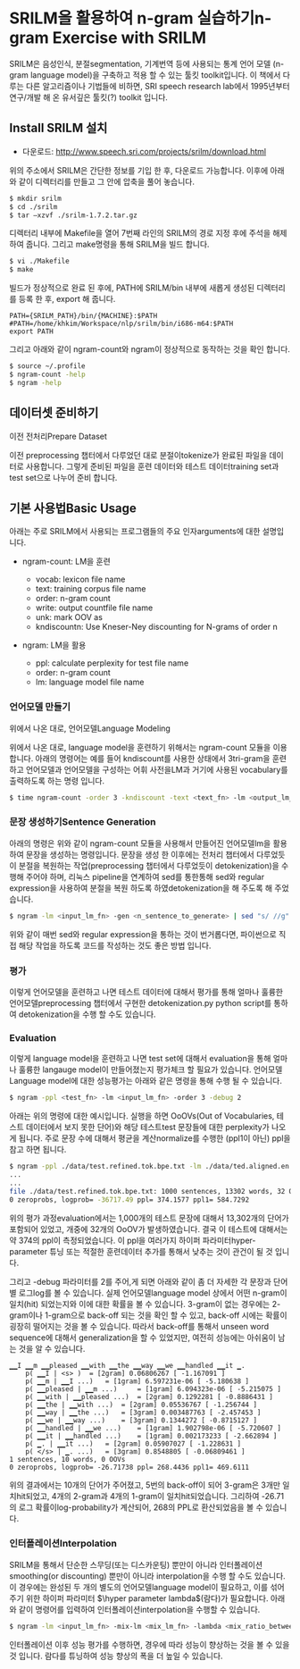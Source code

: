 # SRILM을 활용하여 n-gram 실습하기n-gram Exercise with SRILM

SRILM은 음성인식, 분절segmentation, 기계번역 등에 사용되는 통계 언어 모델 (n-gram language model)을 구축하고 적용 할 수 있는 툴킷 toolkit입니다. 이 책에서 다루는 다른 알고리즘이나 기법들에 비하면, SRI speech research lab에서 1995년부터 연구/개발 해 온 유서깊은 툴킷(?) toolkit 입니다.

## Install SRILM 설치

- 다운로드: http://www.speech.sri.com/projects/srilm/download.html

위의 주소에서 SRILM은 간단한 정보를 기입 한 후, 다운로드 가능합니다. 이후에 아래와 같이 디렉터리를 만들고 그 안에 압축을 풀어 놓습니다.

```bash
$ mkdir srilm
$ cd ./srilm
$ tar –xzvf ./srilm-1.7.2.tar.gz
```

디렉터리 내부에 Makefile을 열어 7번째 라인의 SRILM의 경로 지정 후에 주석을 해제 하여 줍니다. 그리고 make명령을 통해 SRILM을 빌드 합니다.

```bash
$ vi ./Makefile
$ make
```

빌드가 정상적으로 완료 된 후에, PATH에 SRILM/bin 내부에 새롭게 생성된 디렉터리를 등록 한 후, export 해 줍니다.

```
PATH={SRILM_PATH}/bin/{MACHINE}:$PATH
#PATH=/home/khkim/Workspace/nlp/srilm/bin/i686-m64:$PATH
export PATH
```

그리고 아래와 같이 ngram-count와 ngram이 정상적으로 동작하는 것을 확인 합니다.

```bash
$ source ~/.profile
$ ngram-count -help
$ ngram -help
```

## 데이터셋 준비하기

이전 전처리Prepare Dataset

이전 preprocessing 챕터에서 다루었던 대로 분절이tokenize가 완료된 파일을 데이터로 사용합니다. 그렇게 준비된 파일을 훈련 데이터와 테스트 데이터training set과 test set으로 나누어 준비 합니다.

## 기본 사용법Basic Usage

아래는 주로 SRILM에서 사용되는 프로그램들의 주요 인자arguments에 대한 설명입니다.

- ngram-count: LM을 훈련
    - vocab: lexicon file name
    - text: training corpus file name 
    - order: n-gram count 
    - write: output countfile file name 
    - unk: mark OOV as
    - kndiscountn: Use Kneser-Ney discounting for N-grams of order n


- ngram: LM을 활용
    - ppl: calculate perplexity for test file name
    - order: n-gram count
    - lm: language model file name

### 언어모델 만들기

위에서 나온 대로, 언어모델Language Modeling

위에서 나온 대로, language model을 훈련하기 위해서는 ngram-count 모듈을 이용 합니다. 아래의 명령어는 예를 들어 kndiscount를 사용한 상태에서 3tri-gram을 훈련하고 언어모델과 언어모델을 구성하는 어휘 사전을LM과 거기에 사용된 vocabulary를 출력하도록 하는 명령 입니다.

```bash
$ time ngram-count -order 3 -kndiscount -text <text_fn> -lm <output_lm_fn> -write_vocab <output_vocab_fn> -debug 2
```

### 문장 생성하기Sentence Generation

아래의 명령은 위와 같이 ngram-count 모듈을 사용해서 만들어진 언어모델lm을 활용하여 문장을 생성하는 명령입니다. 문장을 생성 한 이후에는 전처리 챕터에서 다루었듯이 분절을 복원하는 작업(preprocessing 챕터에서 다루었듯이 detokenization)을 수행해 주어야 하며, 리눅스 pipeline을 연계하여 sed를 통한통해 sed와 regular expression을 사용하여 분절을 복원 하도록 하였detokenization을 해 주도록 해 주었습니다.

```bash
$ ngram -lm <input_lm_fn> -gen <n_sentence_to_generate> | sed "s/ //g" | sed "s/▁▁/ /g" | sed "s/▁//g" | sed "s/^\s//g"
```

위와 같이 매번 sed와 regular expression을 통하는 것이 번거롭다면, 파이썬으로 직접 해당 작업을 하도록 코드를 작성하는 것도 좋은 방법 입니다.

### 평가

이렇게 언어모델을 훈련하고 나면 테스트 데이터에 대해서 평가를 통해 얼마나 훌륭한 언어모델preprocessing 챕터에서 구현한 detokenization.py python script를 통하여 detokenization을 수행 할 수도 있습니다.

### Evaluation

이렇게 language model을 훈련하고 나면 test set에 대해서 evaluation을 통해 얼마나 훌륭한 langauge model이 만들어졌는지 평가체크 할 필요가 있습니다. 언어모델Language model에 대한 성능평가는 아래와 같은 명령을 통해 수행 될 수 있습니다.

```bash
$ ngram -ppl <test_fn> -lm <input_lm_fn> -order 3 -debug 2
```

아래는 위의 명령에 대한 예시입니다. 실행을 하면 OoOVs(Out of Vocabularies, 테스트 데이터에서 보지 못한 단어)와 해당 테스트test 문장들에 대한 perplexity가 나오게 됩니다. 주로 문장 수에 대해서 평균을 계산normalize를 수행한 (ppl1이 아닌) ppl을 참고 하면 됩니다.

```bash
$ ngram -ppl ./data/test.refined.tok.bpe.txt -lm ./data/ted.aligned.en.refined.tok.bpe.lm -order 3 -debug 2
...
...
file ./data/test.refined.tok.bpe.txt: 1000 sentences, 13302 words, 32 OOVs
0 zeroprobs, logprob= -36717.49 ppl= 374.1577 ppl1= 584.7292
```

위의 평가 과정evaluation에서는 1,000개의 테스트 문장에 대해서 13,302개의 단어가 포함되어 있었고, 개중에 32개의 OoOV가 발생하였습니다. 결국 이 테스트에 대해서는 약 374의 ppl이 측정되었습니다. 이 ppl을 여러가지 하이퍼 파라미터hyper-parameter 튜닝 또는 적절한 훈련데이터 추가를 통해서 낮추는 것이 관건이 될 것 입니다.

그리고 -debug 파라미터를 2를 주어,게 되면 아래와 같이 좀 더 자세한 각 문장과 단어 별 로그log를 볼 수 있습니다. 실제 언어모델language model 상에서 어떤 n-gram이 일치(hit) 되었는지와 이에 대한 확률을 볼 수 있습니다. 3-gram이 없는 경우에는 2-gram이나 1-gram으로 back-off 되는 것을 확인 할 수 있고, back-off 시에는 확률이 굉장히 떨어지는 것을 볼 수 있습니다. 따라서 back-off를 통해서 unseen word sequence에 대해서 generalization을 할 수 있었지만, 여전히 성능에는 아쉬움이 남는 것을 알 수 있습니다.

```
▁▁I ▁▁m ▁▁pleased ▁▁with ▁▁the ▁▁way ▁▁we ▁▁handled ▁▁it ▁.
	p( ▁▁I | <s> ) 	= [2gram] 0.06806267 [ -1.167091 ]
	p( ▁▁m | ▁▁I ...) 	= [1gram] 6.597231e-06 [ -5.180638 ]
	p( ▁▁pleased | ▁▁m ...) 	= [1gram] 6.094323e-06 [ -5.215075 ]
	p( ▁▁with | ▁▁pleased ...) 	= [2gram] 0.1292281 [ -0.8886431 ]
	p( ▁▁the | ▁▁with ...) 	= [2gram] 0.05536767 [ -1.256744 ]
	p( ▁▁way | ▁▁the ...) 	= [3gram] 0.003487763 [ -2.457453 ]
	p( ▁▁we | ▁▁way ...) 	= [3gram] 0.1344272 [ -0.8715127 ]
	p( ▁▁handled | ▁▁we ...) 	= [1gram] 1.902798e-06 [ -5.720607 ]
	p( ▁▁it | ▁▁handled ...) 	= [1gram] 0.002173233 [ -2.662894 ]
	p( ▁. | ▁▁it ...) 	= [2gram] 0.05907027 [ -1.228631 ]
	p( </s> | ▁. ...) 	= [3gram] 0.8548805 [ -0.06809461 ]
1 sentences, 10 words, 0 OOVs
0 zeroprobs, logprob= -26.71738 ppl= 268.4436 ppl1= 469.6111
```

위의 결과에서는 10개의 단어가 주어졌고, 5번의 back-off이 되어 3-gram은 3개만 일치hit되었고, 4개의 2-gram과 4개의 1-gram이 일치hit되었습니다. 그리하여 -26.71의 로그 확률이log-probability가 계산되어, 268의 PPL로 환산되었음을 볼 수 있습니다.

### 인터폴레이션Interpolation

SRILM을 통해서 단순한 스무딩(또는 디스카운팅) 뿐만이 아니라 인터폴레이션smoothing(or discounting) 뿐만이 아니라 interpolation을 수행 할 수도 있습니다. 이 경우에는 완성된 두 개의 별도의 언어모델language model이 필요하고, 이를 섞어주기 위한 하이퍼 파라미터 $\hyper parameter lambda$(람다)가 필요합니다. 아래와 같이 명령어를 입력하여 인터폴레이션interpolation을 수행할 수 있습니다.

```bash
$ ngram -lm <input_lm_fn> -mix-lm <mix_lm_fn> -lambda <mix_ratio_between_0_and_1> -write-lm <output_lm_fn> -debug 2
```

인터폴레이션 이후 성능 평가를 수행하면, 경우에 따라 성능이 향상하는 것을 볼 수 있을 것 입니다. 람다를 튜닝하여 성능 향상의 폭을 더 높일 수 있습니다.
<!--stackedit_data:
eyJoaXN0b3J5IjpbLTE1MDIxNDIyNTddfQ==
-->